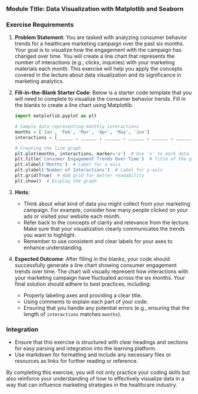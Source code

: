 ### Module Title: Data Visualization with Matplotlib and Seaborn

### Exercise Requirements

1. **Problem Statement**: 
   You are tasked with analyzing consumer behavior trends for a healthcare marketing campaign over the past six months. Your goal is to visualize how the engagement with the campaign has changed over time. You will create a line chart that represents the number of interactions (e.g., clicks, inquiries) with your marketing materials each month. This exercise will help you apply the concepts covered in the lecture about data visualization and its significance in marketing analytics.

2. **Fill-in-the-Blank Starter Code**: 
   Below is a starter code template that you will need to complete to visualize the consumer behavior trends. Fill in the blanks to create a line chart using Matplotlib.

   ```python
   import matplotlib.pyplot as plt

   # Sample data representing monthly interactions
   months = ['Jan', 'Feb', 'Mar', 'Apr', 'May', 'Jun']
   interactions = [______ , ______ , ______ , ______ , ______ , ______]  # Fill in the number of interactions for each month

   # Creating the line graph
   plt.plot(months, interactions, marker='o')  # Use 'o' to mark data points
   plt.title('Consumer Engagement Trends Over Time')  # Title of the graph
   plt.xlabel('Months')  # Label for x-axis
   plt.ylabel('Number of Interactions')  # Label for y-axis
   plt.grid(True)  # Add grid for better readability
   plt.show()  # Display the graph
   ```

3. **Hints**: 
   - Think about what kind of data you might collect from your marketing campaign. For example, consider how many people clicked on your ads or visited your website each month.
   - Refer back to the concepts of clarity and relevance from the lecture. Make sure that your visualization clearly communicates the trends you want to highlight.
   - Remember to use consistent and clear labels for your axes to enhance understanding.

4. **Expected Outcome**: 
   After filling in the blanks, your code should successfully generate a line chart showing consumer engagement trends over time. The chart will visually represent how interactions with your marketing campaign have fluctuated across the six months. Your final solution should adhere to best practices, including:
   - Properly labeling axes and providing a clear title.
   - Using comments to explain each part of your code.
   - Ensuring that you handle any potential errors (e.g., ensuring that the length of `interactions` matches `months`).

### Integration
- Ensure that this exercise is structured with clear headings and sections for easy parsing and integration into the learning platform.
- Use markdown for formatting and include any necessary files or resources as links for further reading or reference.

By completing this exercise, you will not only practice your coding skills but also reinforce your understanding of how to effectively visualize data in a way that can influence marketing strategies in the healthcare industry.